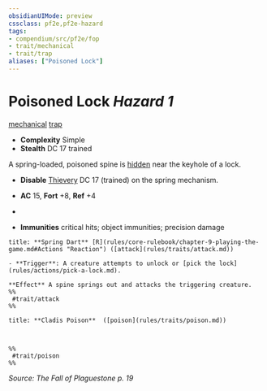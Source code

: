 ```yaml
---
obsidianUIMode: preview
cssclass: pf2e,pf2e-hazard
tags:
- compendium/src/pf2e/fop
- trait/mechanical
- trait/trap
aliases: ["Poisoned Lock"]
---
```

# Poisoned Lock *Hazard 1*  
[mechanical](mechanical.md "Mechanical Hazard Trait")  [trap](trap.md "Trap Hazard Trait")  

- **Complexity** Simple
- **Stealth** DC 17 trained  

A spring-loaded, poisoned spine is [hidden](conditions.md#Hidden) near the keyhole of a lock.

- **Disable** [Thievery](skills.md#Thievery) DC 17 (trained) on the spring mechanism.  

- **AC** 15, **Fort** +8, **Ref** +4
- 
- **Immunities** critical hits; object immunities; precision damage

```ad-embed-ability
title: **Spring Dart** [R](rules/core-rulebook/chapter-9-playing-the-game.md#Actions "Reaction") ([attack](rules/traits/attack.md))

- **Trigger**: A creature attempts to unlock or [pick the lock](rules/actions/pick-a-lock.md).

**Effect** A spine springs out and attacks the triggering creature.  
%%
 #trait/attack 
%%
```
```ad-embed-ability
title: **Cladis Poison**  ([poison](rules/traits/poison.md))


  
%%
 #trait/poison 
%%
```

*Source: The Fall of Plaguestone p. 19*